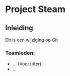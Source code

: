# Project Steam

## Inleiding
Dit is een wijziging op Git

### Teamleden:

* ... (Voorzitter)
* ...
